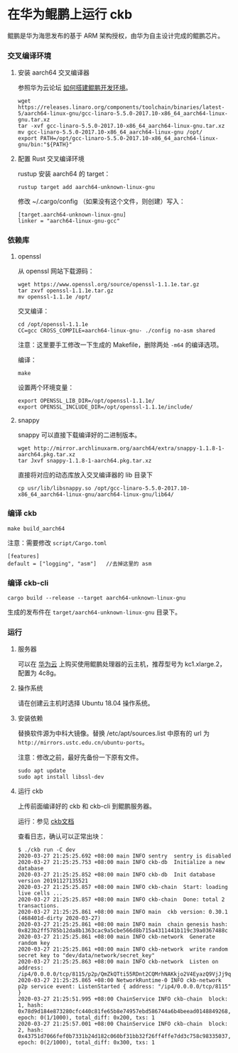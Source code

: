 # 在华为鲲鹏上运行 ckb

鲲鹏是华为海思发布的基于 ARM 架构授权，由华为自主设计完成的鲲鹏芯片。

### 交叉编译环境

1. 安装 aarch64 交叉编译器

   参照华为云论坛 [如何搭建鲲鹏开发环境](https://bbs.huaweicloud.com/forum/thread-21263-1-1.html)。

    ```shell
   wget https://releases.linaro.org/components/toolchain/binaries/latest-5/aarch64-linux-gnu/gcc-linaro-5.5.0-2017.10-x86_64_aarch64-linux-gnu.tar.xz
   tar -xvf gcc-linaro-5.5.0-2017.10-x86_64_aarch64-linux-gnu.tar.xz
   mv gcc-linaro-5.5.0-2017.10-x86_64_aarch64-linux-gnu /opt/
   export PATH=/opt/gcc-linaro-5.5.0-2017.10-x86_64_aarch64-linux-gnu/bin:"${PATH}"
    ```

2. 配置 Rust 交叉编译环境

   rustup 安装 aarch64 的 target：

   ```
   rustup target add aarch64-unknown-linux-gnu
   ```

   修改 ~/.cargo/config （如果没有这个文件，则创建）写入：

   ```
   [target.aarch64-unknown-linux-gnu]
   linker = "aarch64-linux-gnu-gcc"
   ```

### 依赖库

1. openssl

   从 openssl 网站下载源码：

   ```shell
   wget https://www.openssl.org/source/openssl-1.1.1e.tar.gz
   tar zxvf openssl-1.1.1e.tar.gz
   mv openssl-1.1.1e /opt/
   ```

   交叉编译：

   ```shell
   cd /opt/openssl-1.1.1e
   CC=gcc CROSS_COMPILE=aarch64-linux-gnu- ./config no-asm shared
   ```

   注意：这里要手工修改一下生成的 Makefile，删除两处 `-m64` 的编译选项。

   编译：

   ```shell
   make
   ```

   设置两个环境变量：

   ```shell
   export OPENSSL_LIB_DIR=/opt/openssl-1.1.1e/
   export OPENSSL_INCLUDE_DIR=/opt/openssl-1.1.1e/include/
   ```

2. snappy

   snappy 可以直接下载编译好的二进制版本。

   ```shell
   wget http://mirror.archlinuxarm.org/aarch64/extra/snappy-1.1.8-1-aarch64.pkg.tar.xz
   tar Jxvf snappy-1.1.8-1-aarch64.pkg.tar.xz
   ```

   直接将对应的动态库放入交叉编译器的 lib 目录下

   ```shell
   cp usr/lib/libsnappy.so /opt/gcc-linaro-5.5.0-2017.10-x86_64_aarch64-linux-gnu/aarch64-linux-gnu/lib64/
   ```

### 编译 ckb

```shell
make build_aarch64
```

注意：需要修改 `script/Cargo.toml`  

```
[features]
default = ["logging", "asm"]   //去掉这里的 asm
```

### 编译 ckb-cli

```
cargo build --release --target aarch64-unknown-linux-gnu
```

生成的发布件在 `target/aarch64-unknown-linux-gnu` 目录下。

### 运行

1. 服务器

   可以在 [华为云](https://www.huaweicloud.com/product/ecs.html) 上购买使用鲲鹏处理器的云主机，推荐型号为 kc1.xlarge.2，配置为 4c8g。

2. 操作系统

   请在创建云主机时选择 Ubuntu 18.04 操作系统。

3. 安装依赖

   替换软件源为中科大镜像。替换 /etc/apt/sources.list 中原有的 url 为  `http://mirrors.ustc.edu.cn/ubuntu-ports`。

   注意：修改之前，最好先备份一下原有文件。

   ```shell
   sudo apt update
   sudo apt install libssl-dev
   ```

4. 运行 ckb

   上传前面编译好的 ckb 和 ckb-cli 到鲲鹏服务器。

   运行：参见 [ckb文档](https://docs.ckb.dev/docs/docs/start-build-dev)

   查看日志，确认可以正常出块：

   ```
   $ ./ckb run -C dev
   2020-03-27 21:25:25.692 +08:00 main INFO sentry  sentry is disabled
   2020-03-27 21:25:25.753 +08:00 main INFO ckb-db  Initialize a new database
   2020-03-27 21:25:25.852 +08:00 main INFO ckb-db  Init database version 20191127135521
   2020-03-27 21:25:25.857 +08:00 main INFO ckb-chain  Start: loading live cells ...
   2020-03-27 21:25:25.857 +08:00 main INFO ckb-chain  Done: total 2 transactions.
   2020-03-27 21:25:25.861 +08:00 main INFO main  ckb version: 0.30.1 (468401d-dirty 2020-03-27)
   2020-03-27 21:25:25.861 +08:00 main INFO main  chain genesis hash: 0x823b2ff5785b12da8b1363cac9a5cbe566d8b715a4311441b119c39a0367488c
   2020-03-27 21:25:25.861 +08:00 main INFO ckb-network  Generate random key
   2020-03-27 21:25:25.861 +08:00 main INFO ckb-network  write random secret key to "dev/data/network/secret_key"
   2020-03-27 21:25:25.863 +08:00 main INFO ckb-network  Listen on address: /ip4/0.0.0.0/tcp/8115/p2p/QmZkQTti55RDnt2CQMrhNAKkjo2V4EyazQ9VjJj9qdVRUd
   2020-03-27 21:25:25.865 +08:00 NetworkRuntime-0 INFO ckb-network  p2p service event: ListenStarted { address: "/ip4/0.0.0.0/tcp/8115" }
   2020-03-27 21:25:51.995 +08:00 ChainService INFO ckb-chain  block: 1, hash: 0x78d9d184e873280cfc440c81fe65b8e74957ebd586744a6b4beead0148849268, epoch: 0(1/1000), total_diff: 0x200, txs: 1
   2020-03-27 21:25:57.001 +08:00 ChainService INFO ckb-chain  block: 2, hash: 0x43751d7066fef0b7331b24d182c060bf31bb32f26ff4ffe7dd3c758c98335037, epoch: 0(2/1000), total_diff: 0x300, txs: 1
   ```
   
   

